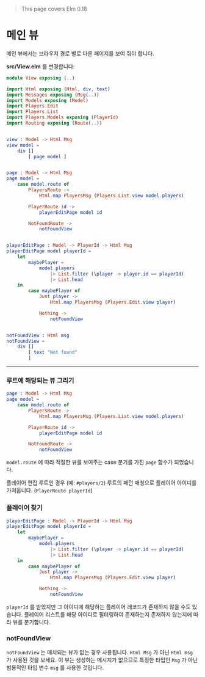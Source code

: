 > This page covers Elm 0.18

# 메인 뷰

메인 뷰에서는 브라우저 경로 별로 다른 페이지를 보여 줘야 합니다.

__src/View.elm__ 를 변경합니다:

```elm
module View exposing (..)

import Html exposing (Html, div, text)
import Messages exposing (Msg(..))
import Models exposing (Model)
import Players.Edit
import Players.List
import Players.Models exposing (PlayerId)
import Routing exposing (Route(..))


view : Model -> Html Msg
view model =
    div []
        [ page model ]


page : Model -> Html Msg
page model =
    case model.route of
        PlayersRoute ->
            Html.map PlayersMsg (Players.List.view model.players)

        PlayerRoute id ->
            playerEditPage model id

        NotFoundRoute ->
            notFoundView


playerEditPage : Model -> PlayerId -> Html Msg
playerEditPage model playerId =
    let
        maybePlayer =
            model.players
                |> List.filter (\player -> player.id == playerId)
                |> List.head
    in
        case maybePlayer of
            Just player ->
                Html.map PlayersMsg (Players.Edit.view player)

            Nothing ->
                notFoundView


notFoundView : Html msg
notFoundView =
    div []
        [ text "Not found"
        ]
```

---

### 루트에 해당되는 뷰 그리기

```elm
page : Model -> Html Msg
page model =
    case model.route of
        PlayersRoute ->
            Html.map PlayersMsg (Players.List.view model.players)

        PlayerRoute id ->
            playerEditPage model id

        NotFoundRoute ->
            notFoundView
```

`model.route` 에 따라 적절한 뷰를 보여주는 case 분기를 가진 `page` 함수가 되었습니다.

플레이어 편집 루트인 경우 (예: `#players/2`) 루트의 패턴 매칭으로 플레이어 아이디를 가져옵니다. (`PlayerRoute playerId`)

### 플레이어 찾기

```elm
playerEditPage : Model -> PlayerId -> Html Msg
playerEditPage model playerId =
    let
        maybePlayer =
            model.players
                |> List.filter (\player -> player.id == playerId)
                |> List.head
    in
        case maybePlayer of
            Just player ->
                Html.map PlayersMsg (Players.Edit.view player)

            Nothing ->
                notFoundView
```

`playerId` 를 받았지만 그 아이디에 해당하는 플레이어 레코드가 존재하지 않을 수도 있습니다. 플레이어 리스트를 해당 아이디로 필터링하여 존재하는지 존재하지 않는지에 따라 뷰를 분기합니다.

### notFoundView

`notFoundView` 는 매치되는 뷰가 없는 경우 사용됩니다. `Html Msg` 가 아닌 `Html msg` 가 사용된 것을 보세요. 이 뷰는 생성하는 메시지가 없으므로 특정한 타입인 `Msg` 가 아닌 범용적인 타입 변수 `msg` 를 사용한 것입니다.
